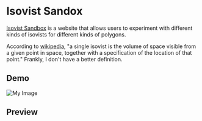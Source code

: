 
# Isovist Sandox
[Isovist Sandbox](https://moxil-shah.github.io/Isovist-Sandbox/) is a website that allows
users to experiment with different kinds
of isovists for different kinds of polygons.

According to [wikipedia](https://en.wikipedia.org/wiki/Isovist), 
"a single isovist is the volume of space visible from a given point in space, 
together with a specification of the location of that point." Frankly, I don't have a better definition.


## Demo

![My Image](images/Demos1.png)

## Preview

